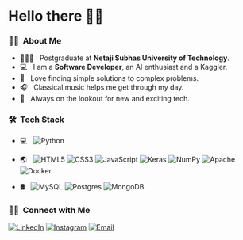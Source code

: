 <h1>Hello there 🙋‍♂️</h1>

<h3>👨‍💻 &nbsp;About Me </h3>

- 👨🏻‍🎓 &nbsp; Postgraduate at **Netaji Subhas University of Technology**.
- 💻 &nbsp; I am a **Software Developer**, an AI enthusiast and a Kaggler.
- 🔧 &nbsp; Love finding simple solutions to complex problems. 
- 🎧 &nbsp; Classical music helps me get through my day.
- 🔎 &nbsp; Always on the lookout for new and exciting tech.

<h3> 🛠 &nbsp;Tech Stack</h3>

- 💻 &nbsp;
  ![Python](https://img.shields.io/badge/python-3670A0?style=for-the-badge&logo=python&logoColor=ffdd54)
  
- 🌏 &nbsp;
  ![HTML5](https://img.shields.io/badge/html5-%23E34F26.svg?style=for-the-badge&logo=html5&logoColor=white)
  ![CSS3](https://img.shields.io/badge/css3-%231572B6.svg?style=for-the-badge&logo=css3&logoColor=white)
  ![JavaScript](https://img.shields.io/badge/javascript-%23323330.svg?style=for-the-badge&logo=javascript&logoColor=%23F7DF1E)
  ![Keras](https://img.shields.io/badge/Keras-%23D00000.svg?style=for-the-badge&logo=Keras&logoColor=white)
  ![NumPy](https://img.shields.io/badge/numpy-%23013243.svg?style=for-the-badge&logo=numpy&logoColor=white)
  ![Apache](https://img.shields.io/badge/apache-%23D42029.svg?style=for-the-badge&logo=apache&logoColor=white)
  ![Docker](https://img.shields.io/badge/docker-%230db7ed.svg?style=for-the-badge&logo=docker&logoColor=white)
  
- 🛢 &nbsp;
  ![MySQL](https://img.shields.io/badge/mysql-%2300f.svg?style=for-the-badge&logo=mysql&logoColor=white)
  ![Postgres](https://img.shields.io/badge/postgres-%23316192.svg?style=for-the-badge&logo=postgresql&logoColor=white)
  ![MongoDB](https://img.shields.io/badge/MongoDB-%234ea94b.svg?style=for-the-badge&logo=mongodb&logoColor=white)

<h3> 🤝🏻 &nbsp;Connect with Me </h3>

<a href="https://www.linkedin.com/in/puranjayarora/"><img alt="LinkedIn" src="https://img.shields.io/badge/LinkedIn-Puranjay%20Arora-blue?style=flat-square&logo=linkedin"></a>
<a href="https://www.instagram.com/puranjayarora/"><img alt="Instagram" src="https://img.shields.io/badge/Instagram-puranjayarora-blue?style=flat-square&logo=instagram"></a>
<a href="mailto:puranjayarora@gmail.com"><img alt="Email" src="https://img.shields.io/badge/Email-puranjayarora@gmail.com-blue?style=flat-square&logo=gmail"></a>
